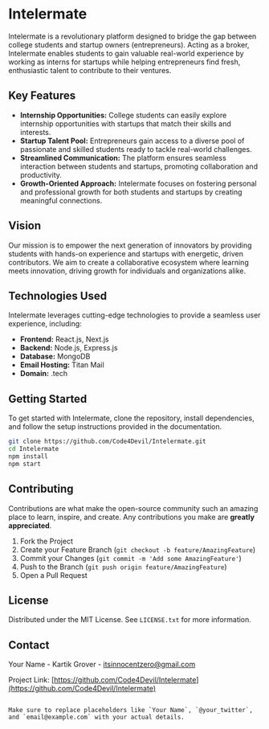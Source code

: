 

# Intelermate

Intelermate is a revolutionary platform designed to bridge the gap between college students and startup owners (entrepreneurs). Acting as a broker, Intelermate enables students to gain valuable real-world experience by working as interns for startups while helping entrepreneurs find fresh, enthusiastic talent to contribute to their ventures.

## Key Features

- **Internship Opportunities:** College students can easily explore internship opportunities with startups that match their skills and interests.
- **Startup Talent Pool:** Entrepreneurs gain access to a diverse pool of passionate and skilled students ready to tackle real-world challenges.
- **Streamlined Communication:** The platform ensures seamless interaction between students and startups, promoting collaboration and productivity.
- **Growth-Oriented Approach:** Intelermate focuses on fostering personal and professional growth for both students and startups by creating meaningful connections.

## Vision

Our mission is to empower the next generation of innovators by providing students with hands-on experience and startups with energetic, driven contributors. We aim to create a collaborative ecosystem where learning meets innovation, driving growth for individuals and organizations alike.

## Technologies Used

Intelermate leverages cutting-edge technologies to provide a seamless user experience, including:

- **Frontend:** React.js, Next.js
- **Backend:** Node.js, Express.js
- **Database:** MongoDB
- **Email Hosting:** Titan Mail
- **Domain:** .tech

## Getting Started

To get started with Intelermate, clone the repository, install dependencies, and follow the setup instructions provided in the documentation.

```sh
git clone https://github.com/Code4Devil/Intelermate.git
cd Intelermate
npm install
npm start
```

## Contributing

Contributions are what make the open-source community such an amazing place to learn, inspire, and create. Any contributions you make are **greatly appreciated**.

1. Fork the Project
2. Create your Feature Branch (`git checkout -b feature/AmazingFeature`)
3. Commit your Changes (`git commit -m 'Add some AmazingFeature'`)
4. Push to the Branch (`git push origin feature/AmazingFeature`)
5. Open a Pull Request

## License

Distributed under the MIT License. See `LICENSE.txt` for more information.

## Contact

Your Name - Kartik Grover - itsinnocentzero@gmail.com

Project Link: [https://github.com/Code4Devil/Intelermate](https://github.com/Code4Devil/Intelermate)
```

Make sure to replace placeholders like `Your Name`, `@your_twitter`, and `email@example.com` with your actual details.
